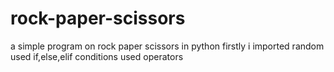 # rock-paper-scissors
a simple program on rock paper scissors in python
firstly i imported random 
used if,else,elif conditions
used operators

